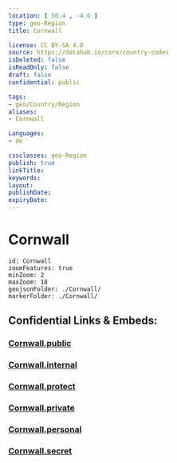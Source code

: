 ```yaml
---
location: [ 50.4 , -4.6 ] 
type: geo-Region
title: Cornwall

license: CC BY-SA 4.0
source: https://datahub.io/core/country-codes
isDeleted: false
isReadOnly: false
draft: false
confidential: public

tags:
- geo/Country/Region
aliases:
- Cornwall

Languages:
- de

cssclasses: geo-Region
publish: true
linkTitle: 
keywords: 
layout: 
publishDate: 
expiryDate: 
---
```


# Cornwall

```leaflet
id: Cornwall
zoomFeatures: true 
minZoom: 2 
maxZoom: 18
geojsonFolder: ./Cornwall/
markerFolder: ./Cornwall/
```


## Confidential Links & Embeds: 

### [Cornwall.public](/_public/\Earth\Continent\Europe\Europe~North\UK\England\Regions~England\South_West_EnglandCornwall.public.md) 

### [Cornwall.internal](/_internal/\Earth\Continent\Europe\Europe~North\UK\England\Regions~England\South_West_EnglandCornwall.internal.md) 

### [Cornwall.protect](/_protect/\Earth\Continent\Europe\Europe~North\UK\England\Regions~England\South_West_EnglandCornwall.protect.md) 

### [Cornwall.private](/_private/\Earth\Continent\Europe\Europe~North\UK\England\Regions~England\South_West_EnglandCornwall.private.md) 

### [Cornwall.personal](/_personal/\Earth\Continent\Europe\Europe~North\UK\England\Regions~England\South_West_EnglandCornwall.personal.md) 

### [Cornwall.secret](/_secret/\Earth\Continent\Europe\Europe~North\UK\England\Regions~England\South_West_EnglandCornwall.secret.md)

